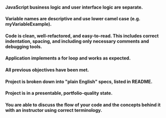 #### JavaScript business logic and user interface logic are separate.

#### Variable names are descriptive and use lower camel case (e.g. myVariableExample).

#### Code is clean, well-refactored, and easy-to-read. This includes correct indentation, spacing, and including only necessary comments and debugging tools.

#### Application implements a for loop and works as expected.

#### All previous objectives have been met.

#### Project is broken down into "plain English" specs, listed in README.

#### Project is in a presentable, portfolio-quality state.

#### You are able to discuss the flow of your code and the concepts behind it with an instructor using correct terminology.
